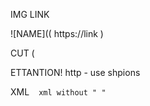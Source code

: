 
IMG LINK

 ![NAME](( https://link )
 
CUT (

ETTANTION!
http - use shpions


XML
   ` ` `
    xml without " "
   ` ` `
